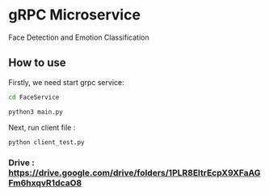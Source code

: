 # gRPC Microservice
Face Detection and Emotion Classification

## How to use

Firstly, we need start grpc service:

```sh
cd FaceService

python3 main.py 
```

Next, run client file : 

```sh
python client_test.py
```

### Drive : https://drive.google.com/drive/folders/1PLR8EltrEcpX9XFaAGFm6hxqvR1dcaO8
